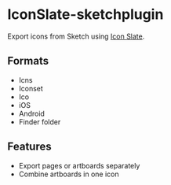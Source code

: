 # IconSlate-sketchplugin
Export icons from Sketch using [Icon Slate](http://www.kodlian.com/apps/icon-slate "Icon Slate").

## Formats
* Icns
* Iconset
* Ico
* iOS
* Android
* Finder folder

## Features
* Export pages or artboards separately
* Combine artboards in one icon
